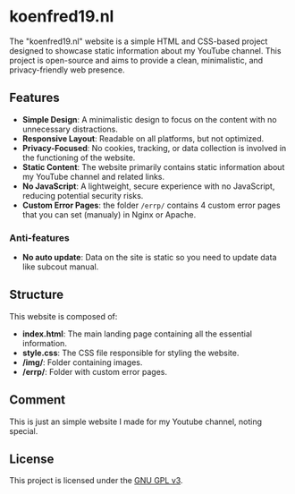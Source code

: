 # koenfred19.nl

The "koenfred19.nl" website is a simple HTML and CSS-based project designed to showcase static information about my YouTube channel. This project is open-source and aims to provide a clean, minimalistic, and privacy-friendly web presence.

## Features

- **Simple Design**: A minimalistic design to focus on the content with no unnecessary distractions.
- **Responsive Layout**: Readable on all platforms, but not optimized.
- **Privacy-Focused**: No cookies, tracking, or data collection is involved in the functioning of the website.
- **Static Content**: The website primarily contains static information about my YouTube channel and related links.
- **No JavaScript**: A lightweight, secure experience with no JavaScript, reducing potential security risks.
- **Custom Error Pages**: the folder `/errp/` contains 4 custom error pages that you can set (manualy) in Nginx or Apache.

### Anti-features

- **No auto update**: Data on the site is static so you need to update data like subcout manual.

## Structure

This website is composed of:

- **index.html**: The main landing page containing all the essential information.
- **style.css**: The CSS file responsible for styling the website.
- **/img/**: Folder containing images.
- **/errp/**: Folder with custom error pages.

## Comment
This is just an simple website I made for my Youtube channel, noting special.

## License

This project is licensed under the [GNU GPL v3](LICENSE).